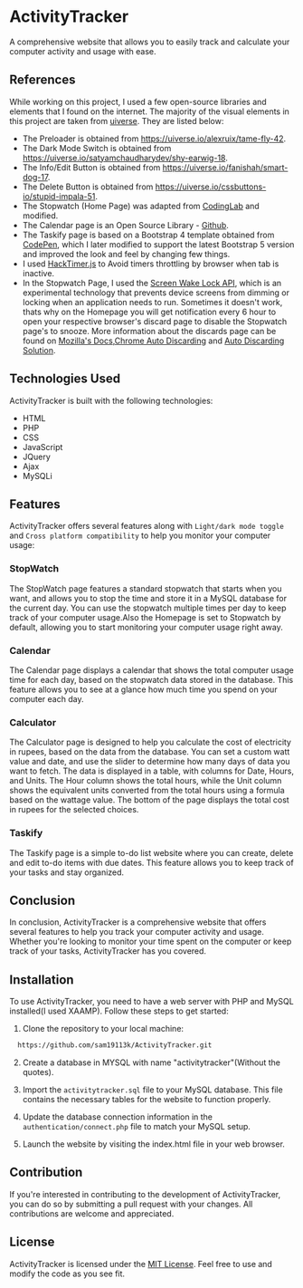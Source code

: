 # ActivityTracker
A comprehensive website that allows you to easily track and calculate your computer activity and usage with ease.

## References
While working on this project, I used a few open-source libraries and elements that I found on the internet. The majority of the visual elements in this project are taken from [uiverse](https://uiverse.io). They are listed below:
- The Preloader is obtained from https://uiverse.io/alexruix/tame-fly-42.
- The Dark Mode Switch is obtained from https://uiverse.io/satyamchaudharydev/shy-earwig-18.
- The Info/Edit Button is obtained from https://uiverse.io/fanishah/smart-dog-17.
- The Delete Button is obtained from https://uiverse.io/cssbuttons-io/stupid-impala-51.
- The Stopwatch (Home Page) was adapted from [CodingLab](https://www.codinglabweb.com/2021/10/Stopwatch-HTML-CSS-JavaScript.html) and modified.
- The Calendar page is an Open Source Library - [Github](https://github.com/nggepe/calendar-gc).
- The Taskify page is based on a Bootstrap 4 template obtained from [CodePen](https://codepen.io/paulj05hua/pen/LYGLJYQ), which I later modified to support the latest Bootstrap 5 version and improved the look and feel by changing few things.
- I used [HackTimer.js](https://github.com/turuslan/HackTimer) to Avoid timers throttling by browser when tab is inactive.
- In the Stopwatch Page, I used the [Screen Wake Lock API](https://developer.mozilla.org/en-US/docs/Web/API/WakeLock), which is an experimental technology that prevents device screens from dimming or locking when an application needs to run. Sometimes it doesn't work, thats why on the Homepage you will get notification every 6 hour to open your respective browser's discard page to disable the Stopwatch page's to snooze.
More information about the discards page can be found on [Mozilla's Docs](https://developer.mozilla.org/en-US/docs/Mozilla/Add-ons/WebExtensions/API/tabs/discard),[Chrome Auto Discarding](https://stackoverflow.com/questions/49172240/chrome-auto-tab-discarding-disable-java-script) and [Auto Discarding Solution](https://stackoverflow.com/questions/48992045/how-to-disable-automatic-tab-discarding-on-chrome-debian).

## Technologies Used
ActivityTracker is built with the following technologies:
- HTML
- PHP
- CSS
- JavaScript
- JQuery
- Ajax
- MySQLi

## Features
ActivityTracker offers several features along with `Light/dark mode toggle` and `Cross platform compatibility` to help you monitor your computer usage:

### StopWatch
The StopWatch page features a standard stopwatch that starts when you want, and allows you to stop the time and store it in a MySQL database for the current day. You can use the stopwatch multiple times per day to keep track of your computer usage.Also the Homepage is set to Stopwatch by default, allowing you to start monitoring your computer usage right away.

### Calendar
The Calendar page displays a calendar that shows the total computer usage time for each day, based on the stopwatch data stored in the database. This feature allows you to see at a glance how much time you spend on your computer each day.

### Calculator
The Calculator page is designed to help you calculate the cost of electricity in rupees, based on the data from the database. You can set a custom watt value and date, and use the slider to determine how many days of data you want to fetch. The data is displayed in a table, with columns for Date, Hours, and Units. The Hour column shows the total hours, while the Unit column shows the equivalent units converted from the total hours using a formula based on the wattage value. The bottom of the page displays the total cost in rupees for the selected choices.

### Taskify
The Taskify page is a simple to-do list website where you can create, delete and edit to-do items with due dates. This feature allows you to keep track of your tasks and stay organized.

## Conclusion
In conclusion, ActivityTracker is a comprehensive website that offers several features to help you track your computer activity and usage. Whether you're looking to monitor your time spent on the computer or keep track of your tasks, ActivityTracker has you covered.


## Installation
To use ActivityTracker, you need to have a web server with PHP and MySQL installed(I used XAAMP). Follow these steps to get started:

1. Clone the repository to your local machine:
```bash
  https://github.com/sam19113k/ActivityTracker.git
```

2. Create a database in MYSQL with name "activitytracker"(Without the quotes).

3. Import the `activitytracker.sql` file to your MySQL database. This file contains the necessary tables for the website to function properly.

4. Update the database connection information in the `authentication/connect.php` file to match your MySQL setup.

5. Launch the website by visiting the index.html file in your web browser.

## Contribution
If you're interested in contributing to the development of ActivityTracker, you can do so by submitting a pull request with your changes. All contributions are welcome and appreciated.

## License
ActivityTracker is licensed under the [MIT License](LICENSE). Feel free to use and modify the code as you see fit.


